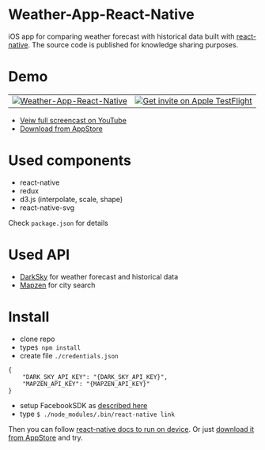 # Weather-App-React-Native

iOS app for comparing weather forecast with historical data built with [react-native](https://facebook.github.io/react-native/).
The source code is published for knowledge sharing purposes.

# Demo
<table>
    <tr>
        <td><a href="https://www.youtube.com/watch?v=Z0eKfLKoo7w"><img src="http://i.giphy.com/Ow17HWlGTmtfG.gif" alt="Weather-App-React-Native"/></a></td>
        <td><a title="iOS app for comparing weather forecast with historical data" href="https://itunes.apple.com/us/app/zowni/id1140299292?ls=1&mt=8"><img src="http://i.imgur.com/VWmlW7M.png" alt="Get invite on Apple TestFlight"/></a></td>
    </tr>
</table>


* [Veiw full screencast on YouTube](https://www.youtube.com/watch?v=Z0eKfLKoo7w)
* [Download from AppStore](https://itunes.apple.com/us/app/zowni/id1140299292?ls=1&mt=8)


# Used components

* react-native
* redux
* d3.js (interpolate, scale, shape)
* react-native-svg

Check `package.json` for details  

# Used API

* [DarkSky](https://darksky.net/dev/) for weather forecast and historical data
* [Mapzen](https://mapzen.com/developers/sign_in) for city search

# Install

* clone repo
* type`$ npm install`
* create file `./credentials.json`    

```
{
    "DARK_SKY_API_KEY": "{DARK_SKY_API_KEY}",
    "MAPZEN_API_KEY": "{MAPZEN_API_KEY}"
}
```
* setup FacebookSDK as [described here](https://github.com/facebook/react-native-fbsdk)
* type `$ ./node_modules/.bin/react-native link`

Then you can follow [react-native docs to run on device](https://facebook.github.io/react-native/docs/running-on-device-ios.html#content). Or just [download it from AppStore](https://itunes.apple.com/us/app/zowni/id1140299292?ls=1&mt=8) and try.
